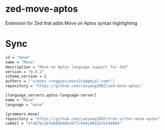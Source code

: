 # zed-move-aptos

Extension for Zed that adds Move on Aptos syntax highlighting


# Sync

```bash
id = "move"
name = "Move"
description = "Move on Aptos language support for Zed"
version = "0.0.2"
schema_version = 1
authors = ["simons <reggiesimons2cy@gmial.com>"]
repository = "https://github.com/caoyang2002/zed-move-aptos"

[language_servers.aptos-language-server]
name = "Move"
language = "move"

[grammars.move]
repository = "https://github.com/caoyang2002/tree-sitter-move-aptos"
commit = "efa97bcab7e605640e267fc944c89e2b7e3d4964"
```
